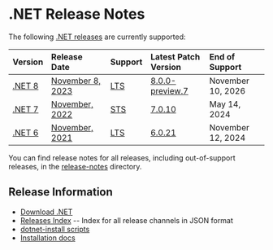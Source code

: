 # .NET Release Notes

The following [.NET releases](../releases.md) are currently supported:

|  Version  | Release Date | Support | Latest Patch Version | End of Support |
| :-- | :-- | :-- | :-- | :-- |
| [.NET 8](8.0/README.md) | [November 8, 2023](https://devblogs.microsoft.com/dotnet/announcing-dotnet-8-preview-7/) | [LTS][policies] | [8.0.0-preview.7][8.0.0-preview.7] | November 10, 2026 |
| [.NET 7](7.0/README.md) | [November, 2022](https://devblogs.microsoft.com/dotnet/announcing-dotnet-7/) | [STS][policies] | [7.0.10][7.0.10] | May 14, 2024 |
| [.NET 6](6.0/README.md) | [November, 2021](https://devblogs.microsoft.com/dotnet/announcing-net-6/) | [LTS][policies] | [6.0.21][6.0.21]  | November 12, 2024 |

You can find release notes for all releases, including out-of-support releases, in the [release-notes](.) directory.

[8.0.0-preview.7]: 8.0/preview/8.0.0-preview.7.md
[7.0.10]: 7.0/7.0.10/7.0.10.md
[6.0.21]: 6.0/6.0.21/6.0.21.md

## Release Information

* [Download .NET](https://dotnet.microsoft.com/download/dotnet)
* [Releases Index][releases-index.json] -- Index for all release channels in JSON format
* [dotnet-install scripts](https://learn.microsoft.com/dotnet/core/tools/dotnet-install-script)
* [Installation docs](https://learn.microsoft.com/dotnet/core/install/)

[releases-index.json]: https://dotnetcli.blob.core.windows.net/dotnet/release-metadata/releases-index.json
[policies]: ../release-policies.md
